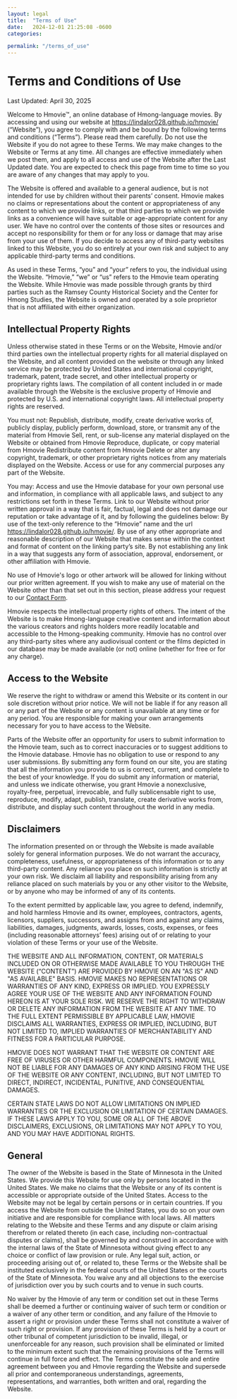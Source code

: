 ```yaml
---
layout: legal
title:  "Terms of Use"
date:   2024-12-01 21:25:08 -0600
categories:

permalink: "/terms_of_use"
---
```


# Terms and Conditions of Use

Last Updated:  April 30, 2025

Welcome to Hmovie™, an online database of Hmong-language movies. By accessing and using our website at https://lindalor028.github.io/hmovie/ (“Website”), you agree to comply with and be bound by the following terms and conditions (“Terms”).  Please read them carefully. Do not use the Website if you do not agree to these Terms.  We may make changes to the Website or Terms at any time.  All changes are effective immediately when we post them, and apply to all access and use of the Website after the Last Updated date. You are expected to check this page from time to time so you are aware of any changes that may apply to you.

The Website is offered and available to a general audience, but is not intended for use by children without their parents’ consent.  Hmovie makes no claims or representations about the content or appropriateness of any content to which we provide links, or that third parties to which we provide links as a convenience will have suitable or age-appropriate content for any user. We have no control over the contents of those sites or resources and accept no responsibility for them or for any loss or damage that may arise from your use of them. If you decide to access any of third-party websites linked to this Website, you do so entirely at your own risk and subject to any applicable third-party terms and conditions. 

As used in these Terms, “you” and “your” refers to you, the individual using the Website.  “Hmovie,” “we” or “us” refers to the Hmovie team operating the Website.  While Hmovie was made possible through grants by third parties such as the Ramsey County Historical Society and the Center for Hmong Studies, the Website is owned and operated by a sole proprietor that is not affiliated with either organization.

## Intellectual Property Rights

Unless otherwise stated in these Terms or on the Website, Hmovie and/or third parties own the intellectual property rights for all material displayed on the Website, and all content provided on the website or through any linked service may be protected by United States and international copyright, trademark, patent, trade secret, and other intellectual property or proprietary rights laws. The compilation of all content included in or made available through the Website is the exclusive property of Hmovie and protected by U.S. and international copyright laws. All intellectual property rights are reserved. 

You must not:
Republish, distribute, modify, create derivative works of, publicly display, publicly perform, download, store, or transmit any of the material from Hmovie
Sell, rent, or sub-license any material displayed on the Website or obtained from Hmovie
Reproduce, duplicate, or copy material from Hmovie
Redistribute content from Hmovie
Delete or alter any copyright, trademark, or other proprietary rights notices from any materials displayed on the Website.
Access or use for any commercial purposes any part of the Website.

You may:
Access and use the Hmovie database for your own personal use and information, in compliance with all applicable laws, and subject to any restrictions set forth in these Terms.
Link to our Website without prior written approval in a way that is fair, factual, legal and does not damage our reputation or take advantage of it, and by following the guidelines below: 
By use of the text-only reference to the “Hmovie” name and the url https://lindalor028.github.io/hmovie/.
By use of any other appropriate and reasonable description of our Website that makes sense within the context and format of content on the linking party’s site.
By not establishing any link in a way that suggests any form of association, approval, endorsement, or other affiliation with Hmovie. 

No use of Hmovie's logo or other artwork will be allowed for linking without our prior written agreement.  If you wish to make any use of material on the Website other than that set out in this section, please address your request to our [Contact Form](https://forms.gle/wXPr6YyNa5qmJC9u7).

Hmovie respects the intellectual property rights of others.  The intent of the Website is to make Hmong-language creative content and information about the various creators and rights holders more readily locatable and accessible to the Hmong-speaking community.  Hmovie has no control over any third-party sites where any audiovisual content or the films depicted in our database may be made available (or not) online (whether for free or for any charge).  

## Access to the Website

We reserve the right to withdraw or amend this Website or its content in our sole discretion without prior notice. We will not be liable if for any reason all or any part of the Website or any content is unavailable at any time or for any period. You are responsible for making your own arrangements necessary for you to have access to the Website.

Parts of the Website offer an opportunity for users to submit information to the Hmovie team, such as to correct inaccuracies or to suggest additions to the Hmovie database.  Hmovie has no obligation to use or respond to any user submissions. By submitting any form found on our site, you are stating that all the information you provide to us is correct, current, and complete to the best of your knowledge. If you do submit any information or material, and unless we indicate otherwise, you grant Hmovie a nonexclusive, royalty-free, perpetual, irrevocable, and fully sublicensable right to use, reproduce, modify, adapt, publish, translate, create derivative works from, distribute, and display such content throughout the world in any media. 

## Disclaimers

The information presented on or through the Website is made available solely for general information purposes. We do not warrant the accuracy, completeness, usefulness, or appropriateness of this information or to any third-party content. Any reliance you place on such information is strictly at your own risk. We disclaim all liability and responsibility arising from any reliance placed on such materials by you or any other visitor to the Website, or by anyone who may be informed of any of its contents.

To the extent permitted by applicable law, you agree to defend, indemnify, and hold harmless Hmovie and its owner, employees, contractors, agents, licensors, suppliers, successors, and assigns from and against any claims, liabilities, damages, judgments, awards, losses, costs, expenses, or fees (including reasonable attorneys’ fees) arising out of or relating to your violation of these Terms or your use of the Website.

THE WEBSITE AND ALL INFORMATION, CONTENT, OR MATERIALS INCLUDED ON OR OTHERWISE MADE AVAILABLE TO YOU THROUGH THE WEBSITE (“CONTENT”) ARE PROVIDED BY HMOVIE ON AN "AS IS" AND "AS AVAILABLE" BASIS. HMOVIE MAKES NO REPRESENTATIONS OR WARRANTIES OF ANY KIND, EXPRESS OR IMPLIED. YOU EXPRESSLY AGREE YOUR USE OF THE WEBSITE AND ANY INFORMATION FOUND HEREON IS AT YOUR SOLE RISK. WE RESERVE THE RIGHT TO WITHDRAW OR DELETE ANY INFORMATION FROM THE WEBSITE AT ANY TIME.
TO THE FULL EXTENT PERMISSIBLE BY APPLICABLE LAW, HMOVIE DISCLAIMS ALL WARRANTIES, EXPRESS OR IMPLIED, INCLUDING, BUT NOT LIMITED TO, IMPLIED WARRANTIES OF MERCHANTABILITY AND FITNESS FOR A PARTICULAR PURPOSE. 

HMOVIE DOES NOT WARRANT THAT THE WEBSITE OR CONTENT ARE FREE OF VIRUSES OR OTHER HARMFUL COMPONENTS. HMOVIE WILL NOT BE LIABLE FOR ANY DAMAGES OF ANY KIND ARISING FROM THE USE OF THE WEBSITE OR ANY CONTENT, INCLUDING, BUT NOT LIMITED TO DIRECT, INDIRECT, INCIDENTAL, PUNITIVE, AND CONSEQUENTIAL DAMAGES.

CERTAIN STATE LAWS DO NOT ALLOW LIMITATIONS ON IMPLIED WARRANTIES OR THE EXCLUSION OR LIMITATION OF CERTAIN DAMAGES. IF THESE LAWS APPLY TO YOU, SOME OR ALL OF THE ABOVE DISCLAIMERS, EXCLUSIONS, OR LIMITATIONS MAY NOT APPLY TO YOU, AND YOU MAY HAVE ADDITIONAL RIGHTS.

## General

The owner of the Website is based in the State of Minnesota in the United States. We provide this Website for use only by persons located in the United States. We make no claims that the Website or any of its content is accessible or appropriate outside of the United States. Access to the Website may not be legal by certain persons or in certain countries. If you access the Website from outside the United States, you do so on your own initiative and are responsible for compliance with local laws.  All matters relating to the Website and these Terms and any dispute or claim arising therefrom or related thereto (in each case, including non-contractual disputes or claims), shall be governed by and construed in accordance with the internal laws of the State of Minnesota without giving effect to any choice or conflict of law provision or rule.
Any legal suit, action, or proceeding arising out of, or related to, these Terms or the Website shall be instituted exclusively in the federal courts of the United States or the courts of the State of Minnesota. You waive any and all objections to the exercise of jurisdiction over you by such courts and to venue in such courts.

No waiver by the Hmovie of any term or condition set out in these Terms shall be deemed a further or continuing waiver of such term or condition or a waiver of any other term or condition, and any failure of the Hmovie to assert a right or provision under these Terms shall not constitute a waiver of such right or provision. If any provision of these Terms is held by a court or other tribunal of competent jurisdiction to be invalid, illegal, or unenforceable for any reason, such provision shall be eliminated or limited to the minimum extent such that the remaining provisions of the Terms will continue in full force and effect. The Terms constitute the sole and entire agreement between you and Hmovie regarding the Website and supersede all prior and contemporaneous understandings, agreements, representations, and warranties, both written and oral, regarding the Website.

